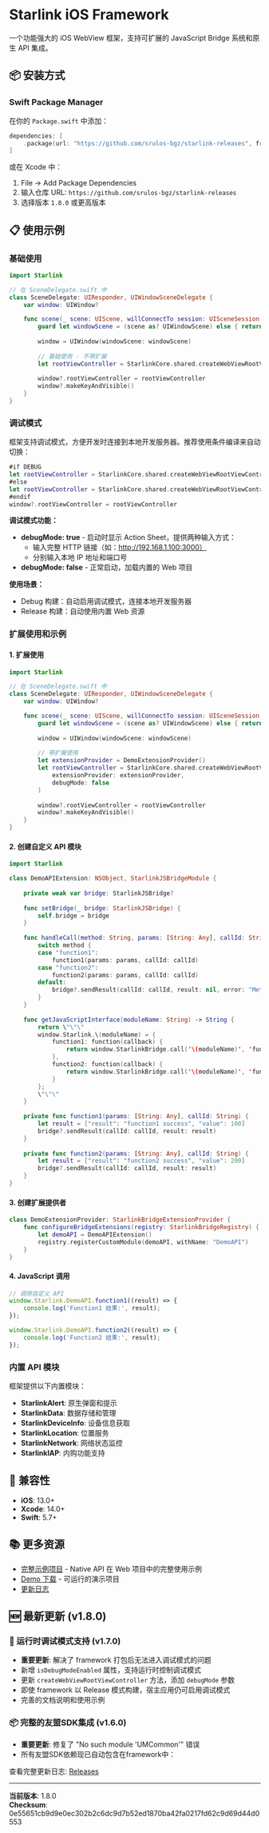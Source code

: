 # Starlink iOS Framework

一个功能强大的 iOS WebView 框架，支持可扩展的 JavaScript Bridge 系统和原生 API 集成。

## 📦 安装方式

### Swift Package Manager

在你的 `Package.swift` 中添加：

```swift
dependencies: [
    .package(url: "https://github.com/srulos-bgz/starlink-releases", from: "1.8.0")
]
```

或在 Xcode 中：
1. File → Add Package Dependencies
2. 输入仓库 URL: `https://github.com/srulos-bgz/starlink-releases`
3. 选择版本 `1.8.0` 或更高版本

## 📋 使用示例

### 基础使用

```swift
import Starlink

// 在 SceneDelegate.swift 中
class SceneDelegate: UIResponder, UIWindowSceneDelegate {
    var window: UIWindow?

    func scene(_ scene: UIScene, willConnectTo session: UISceneSession, options connectionOptions: UIScene.ConnectionOptions) {
        guard let windowScene = (scene as? UIWindowScene) else { return }
        
        window = UIWindow(windowScene: windowScene)
        
        // 基础使用 - 不带扩展
        let rootViewController = StarlinkCore.shared.createWebViewRootViewController()
        
        window?.rootViewController = rootViewController
        window?.makeKeyAndVisible()
    }
}
```

### 调试模式

框架支持调试模式，方便开发时连接到本地开发服务器。推荐使用条件编译来自动切换：

```swift
#if DEBUG
let rootViewController = StarlinkCore.shared.createWebViewRootViewController(debugMode: true)
#else
let rootViewController = StarlinkCore.shared.createWebViewRootViewController(debugMode: false)
#endif
window?.rootViewController = rootViewController
```

**调试模式功能：**
- **debugMode: true** - 启动时显示 Action Sheet，提供两种输入方式：
  - 输入完整 HTTP 链接（如：http://192.168.1.100:3000）
  - 分别输入本地 IP 地址和端口号
- **debugMode: false** - 正常启动，加载内置的 Web 项目

**使用场景：**
- Debug 构建：自动启用调试模式，连接本地开发服务器
- Release 构建：自动使用内置 Web 资源

### 扩展使用和示例

#### 1. 扩展使用

```swift
import Starlink

// 在 SceneDelegate.swift 中
class SceneDelegate: UIResponder, UIWindowSceneDelegate {
    var window: UIWindow?

    func scene(_ scene: UIScene, willConnectTo session: UISceneSession, options connectionOptions: UIScene.ConnectionOptions) {
        guard let windowScene = (scene as? UIWindowScene) else { return }
        
        window = UIWindow(windowScene: windowScene)
        
        // 带扩展使用
        let extensionProvider = DemoExtensionProvider()
        let rootViewController = StarlinkCore.shared.createWebViewRootViewController(
            extensionProvider: extensionProvider,
            debugMode: false
        )
        
        window?.rootViewController = rootViewController
        window?.makeKeyAndVisible()
    }
}
```

#### 2. 创建自定义 API 模块

```swift
import Starlink

class DemoAPIExtension: NSObject, StarlinkJSBridgeModule {
    
    private weak var bridge: StarlinkJSBridge?
    
    func setBridge(_ bridge: StarlinkJSBridge) {
        self.bridge = bridge
    }
    
    func handleCall(method: String, params: [String: Any], callId: String) {
        switch method {
        case "function1":
            function1(params: params, callId: callId)
        case "function2":
            function2(params: params, callId: callId)
        default:
            bridge?.sendResult(callId: callId, result: nil, error: "Method '\(method)' not found in DemoAPI")
        }
    }
    
    func getJavaScriptInterface(moduleName: String) -> String {
        return \"\"\"
        window.Starlink.\(moduleName) = {
            function1: function(callback) {
                return window.StarlinkBridge.call('\(moduleName)', 'function1', {}, callback);
            },
            function2: function(callback) {
                return window.StarlinkBridge.call('\(moduleName)', 'function2', {}, callback);
            }
        };
        \"\"\"
    }
    
    private func function1(params: [String: Any], callId: String) {
        let result = ["result": "function1 success", "value": 100]
        bridge?.sendResult(callId: callId, result: result)
    }
    
    private func function2(params: [String: Any], callId: String) {
        let result = ["result": "function2 success", "value": 200]
        bridge?.sendResult(callId: callId, result: result)
    }
}
```

#### 3. 创建扩展提供者

```swift
class DemoExtensionProvider: StarlinkBridgeExtensionProvider {
    func configureBridgeExtensions(registry: StarlinkBridgeRegistry) {
        let demoAPI = DemoAPIExtension()
        registry.registerCustomModule(demoAPI, withName: "DemoAPI")
    }
}
```

#### 4. JavaScript 调用

```javascript
// 调用自定义 API
window.Starlink.DemoAPI.function1((result) => {
    console.log('Function1 结果:', result);
});

window.Starlink.DemoAPI.function2((result) => {
    console.log('Function2 结果:', result);
});
```

### 内置 API 模块

框架提供以下内置模块：

- **StarlinkAlert**: 原生弹窗和提示
- **StarlinkData**: 数据存储和管理  
- **StarlinkDeviceInfo**: 设备信息获取
- **StarlinkLocation**: 位置服务
- **StarlinkNetwork**: 网络状态监控
- **StarlinkIAP**: 内购功能支持

## 🔄 兼容性

- **iOS**: 13.0+
- **Xcode**: 14.0+
- **Swift**: 5.7+

## 📚 更多资源

- [完整示例项目](https://github.com/srulos-bgz/starlink-test-app) - Native API 在 Web 项目中的完整使用示例
- [Demo 下载](https://gamepet.oss-cn-shenzhen.aliyuncs.com/Demo.zip) - 可运行的演示项目
- [更新日志](https://github.com/srulos-bgz/starlink-releases/releases)

## 🆕 最新更新 (v1.8.0)

### 🔧 运行时调试模式支持 (v1.7.0)
- **重要更新**: 解决了 framework 打包后无法进入调试模式的问题
- 新增 `isDebugModeEnabled` 属性，支持运行时控制调试模式
- 更新 `createWebViewRootViewController` 方法，添加 `debugMode` 参数
- 即使 framework 以 Release 模式构建，宿主应用仍可启用调试模式
- 完善的文档说明和使用示例
### 📦 完整的友盟SDK集成 (v1.6.0)
- **重要更新**: 修复了 "No such module 'UMCommon'" 错误
- 所有友盟SDK依赖现已自动包含在framework中：

查看完整更新日志: [Releases](https://github.com/srulos-bgz/starlink-releases/releases/tag/1.8.0)

---

**当前版本**: 1.8.0  
**Checksum**: 0e55651cb9d9e0ec302b2c6dc9d7b52ed1870ba42fa0217fd62c9d69d44d0553
